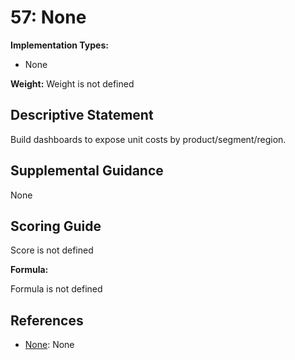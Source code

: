 # 57: None

**Implementation Types:**

- None

**Weight:** Weight is not defined

## Descriptive Statement

Build dashboards to expose unit costs by product/segment/region.

## Supplemental Guidance

None

## Scoring Guide

Score is not defined

**Formula:**

Formula is not defined

## References

- [None](None): None
